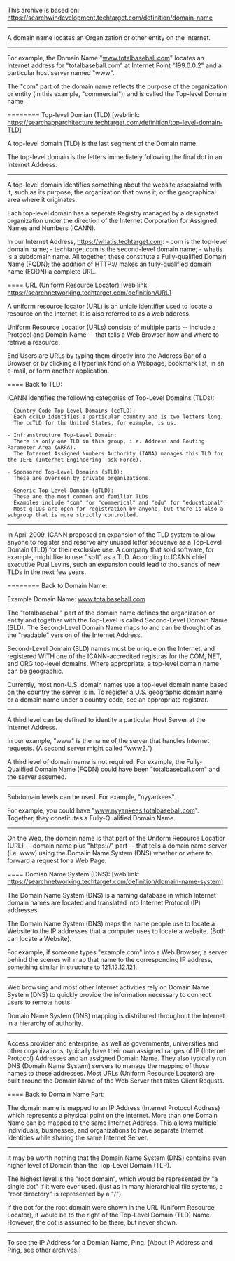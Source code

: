 This archive is based on: https://searchwindevelopment.techtarget.com/definition/domain-name

--------
A domain name locates an Organization or other entity on the Internet.

--------
For example, the Domain Name "www.totalbaseball.com" locates an Internet address for "totalbaseball.com" at Internet Point "199.0.0.2" and a particular host server named "www".

The "com" part of the domain name reflects the purpose of the organization or entity (in this example, "commercial"); and is called the Top-level Domain name.

========
Top-level Domian (TLD)
[web link: https://searchapparchitecture.techtarget.com/definition/top-level-domain-TLD]

A top-level domain (TLD) is the last segment of the Domain name.

The top-level domain is the letters immediately following the final dot in an Internet Address.

----
A top-level domain identifies something about the website assosiated with it, such as its purpose, the organization that owns it, or the geographical area where it originates.

Each top-level domain has a seperate Registry managed by a designated organization under the direction of the Internet Corporation for Assigned Names and Numbers (ICANN).

In our Internet Address, https://whatis.techtarget.com: 
    - com is the top-level domain name;
    - techtarget.com is the second-level domain name;
    - whatis is a subdomain name.
All together, these constitute a Fully-qualified Domain Name (FQDN);
the addition of HTTP:// makes an fully-qualified domain name (FQDN) a complete URL.

====
URL (Uniform Resource Locator)
[web link: https://searchnetworking.techtarget.com/definition/URL]

A uniform resource locator (URL) is an uniqie identifier used to locate a resource on the Internet. It is also referred to as a web address.

Uniform Resource Locatior (URLs) consists of multiple parts -- include a Protocol and Domain Name -- that tells a Web Browser how and where to retrive a resource.

End Users are URLs by typing them directly into the Address Bar of a Browser or by clicking a Hyperlink fond on a Webpage, bookmark list, in an e-mail, or form another application.

====
Back to TLD:

ICANN identifies the following categories of Top-Level Domains (TLDs):

    - Country-Code Top-Level Domains (ccTLD):
      Each ccTLD identifies a particular country and is two letters long.
      The ccTLD for the United States, for example, is us.

    - Infranstructure Top-Level Domain:
      There is only one TLD in this group, i.e. Address and Routing Parameter Area (ARPA).
      The Internet Assigned Numbers Authority (IANA) manages this TLD for the IEFE (Internet Engineering Task Force).

    - Sponsored Top-Level Domains (sTLD):
      These are overseen by private organizations.

    - Generic Top-Level Domain (gTLD):
      These are the most common and familiar TLDs.
      Examples include "com" for "commerical" and "edu" for "educational".
      Most gTLDs are open for registration by anyone, but there is also a subgroup that is more strictly controlled.

----
In April 2009, ICANN proposed an expansion of the TLD system to allow anyone to register and reserve any unused letter sequenve as a Top-Level Domain (TLD) for their exclusive use. A company that sold software, for example, might like to use ".soft" as a TLD. According to ICANN chief executive Pual Levins, such an expansion could lead to thousands of new TLDs in the next few years.

========
Back to Domain Name:

Example Domain Name: www.totalbaseball.com

The "totalbaseball" part of the domain name defines the organization or entity and together with the Top-Level is called Second-Level Domain Name (SLD). The Second-Level Domain Name maps to and can be thought of as the "readable" version of the Internet Address.

Second-Level Domain (SLD) names must be unique on the Internet, and registered WITH one of the ICANN-accredited registras for the COM, NET, and ORG top-level domains. Where appropriate, a top-level domain name can be geographic.

Currently, most non-U.S. domain names use a top-level domain name based on the country the server is in. To register a U.S. geographic domain name or a domain name under a country code, see an appropriate registrar.

-------
A third level can be defined to identity a particular Host Server at the Internet Address.

In our example, "www" is the name of the server that handles Internet requests. (A second server might called "www2.")

A third level of domain name is not required. For example, the Fully-Qualified Domain Name (FQDN) could have been "totalbaseball.com" and the server assumed.

--------
Subdomain levels can be used. For example, "nyyankees".

For example, you could have "www.nyyankees.totalbaseball.com". Together, they constitutes a Fully-Qualified Domain Name.

--------
On the Web, the domain name is that part of the Uniform Resource Locatior (URL) -- domain name plus "https://" part -- that tells a domain name server (i.e. www) using the Domaiin Name System (DNS) whether or where to forward a request for a Web Page. 

====
Domian Name System (DNS):
[web link: https://searchnetworking.techtarget.com/definition/domain-name-system]

The Domain Name System (DNS) is a naming database in which Internet domain names are located and translated into Internet Protocol (IP) addresses. 

The Domain Name System (DNS) maps the name people use to locate a Website to the IP addresses that a computer uses to locate a website. (Both can locate a Website).

For example, if someone types "example.com" into a Web Browser, a server behind the scenes will map that name to the corresponding IP address, something similar in structure to 121.12.12.121.

----
Web browsing and most other Internet activities rely on Domain Name System (DNS) to quickly provide the information necessary to connect users to remote hosts.

Domain Name System (DNS) mapping is distributed throughout the Internet in a hierarchy of authority.

----
Access provider and enterprise, as well as governments, universities and other organizations, typically have their own assigned ranges of IP (Internet Protocol) Addresses and an assigned Domain Name. They also typically run DNS (Domain Name System) servers to manage the mapping of those names to those addresses. Most URLs (Uniform Resource Locators) are built around the Domain Name of the Web Server that takes Client Requsts.

====
Back to Domain Name Part:

The domain name is mapped to an IP Address (Internet Protocol Address) which represents a physical point on the Internet. More than one Domain Name can be mapped to the same Internet Address. This allows multiple individuals, businesses, and organizations to have separate Internet Identities while sharing the same Internet Server.

--------
It may be worth nothing that the Domain Name System (DNS) contains even higher level of Domain than the Top-Level Domain (TLP).

The highest level is the "root domain", which would be represented by "a single dot" if it were ever used. (just as in many hierarchical file systems, a "root directory" is represented by a "/").

If the dot for the root domain were shown in the URL (Uniform Resource Locator), it would be to the right of the Top-Level Domain (TLD) Name. However, the dot is assumed to be there, but never shown.

--------
To see the IP Address for a Domian Name, Ping.
[About IP Address and Ping, see other archives.]


<EOF>


















































































